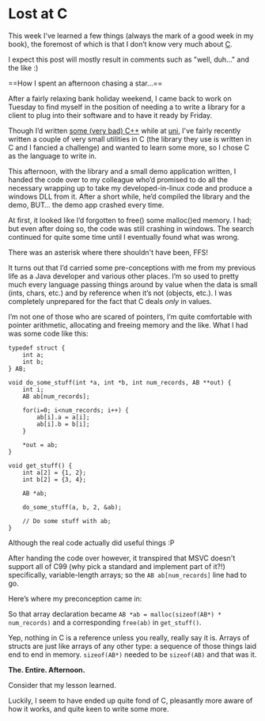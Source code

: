 #  Lost at C

This week I've learned a few things (always the mark of a good week in
my book), the foremost of which is that I don’t know very much about
[C](https://en.wikipedia.org/wiki/Programming_language).

I expect this post will mostly result in comments such as "well, duh…"
and the like :)

==How I spent an afternoon chasing a star…==

After a fairly relaxing bank holiday weekend, I came back to work on
Tuesday to find myself in the position of needing a to write a library
for a client to plug into their software and to have it ready by Friday.

Though I’d written [some (very bad)
C++](http://falsoyd.sourceforge.net/) while at
[uni](http://www.uea.ac.uk/), I've fairly recently written a couple of
very small utilities in C (the library they use is written in C and I
fancied a challenge) and wanted to learn some more, so I chose C as the
language to write in.

This afternoon, with the library and a small demo application written, I
handed the code over to my colleague who’d promised to do all the
necessary wrapping up to take my developed-in-linux code and produce a
windows DLL from it. After a short while, he’d compiled the library and
the demo, BUT… the demo app crashed every time.

At first, it looked like I’d forgotten to free() some malloc()ed memory.
I had; but even after doing so, the code was still crashing in windows.
The search continued for quite some time until I eventually found what
was wrong.

There was an asterisk where there shouldn't have been, FFS!

It turns out that I’d carried some pre-conceptions with me from my
previous life as a Java developer and various other places. I’m so used
to pretty much every language passing things around by value when the
data is small (ints, chars, etc.) and by reference when it’s not
(objects, etc.). I was completely unprepared for the fact that C deals
*only* in values.

I’m not one of those who are scared of pointers, I’m quite comfortable
with pointer arithmetic, allocating and freeing memory and the like.
What I had was some code like this:

    typedef struct {
        int a;
        int b;
    } AB;

    void do_some_stuff(int *a, int *b, int num_records, AB **out) {
        int i;
        AB ab[num_records];

        for(i=0; i<num_records; i++) {
            ab[i].a = a[i];
            ab[i].b = b[i];
        }

        *out = ab;
    }

    void get_stuff() {
        int a[2] = {1, 2};
        int b[2] = {3, 4};

        AB *ab;

        do_some_stuff(a, b, 2, &ab);

        // Do some stuff with ab;
    }

Although the real code actually did useful things :P

After handing the code over however, it transpired that MSVC doesn't
support all of C99 (why pick a standard and implement part of it?!)
specifically, variable-length arrays; so the `AB ab[num_records]` line
had to go.

Here’s where my preconception came in:

So that array declaration became
`AB *ab = malloc(sizeof(AB*) * num_records)` and a corresponding
`free(ab)` in `get_stuff()`.

Yep, nothing in C is a reference unless you really, really say it is.
Arrays of structs are just like arrays of any other type: a sequence of
those things laid end to end in memory. `sizeof(AB*)` needed to be
`sizeof(AB)` and that was it.

<span id="The. Entire. Afternoon."></span>**The. Entire. Afternoon.**

Consider that my lesson learned.

Luckily, I seem to have ended up quite fond of C, pleasantly more aware
of how it works, and quite keen to write some more.
